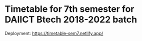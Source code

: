 # Timetable for 7th semester for DAIICT Btech 2018-2022 batch
Deployment: https://timetable-sem7.netlify.app/
